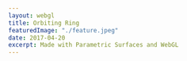 ```yaml
---
layout: webgl
title: Orbiting Ring
featuredImage: "./feature.jpeg"
date: 2017-04-20
excerpt: Made with Parametric Surfaces and WebGL
---
```

<style>
.webgl-container {
    background: #e0e0c5;
}
</style>


<script id='vs_script' type='x-shader/x-vertex'>
   attribute vec3 aPos, aNor;
   varying   vec3 vPos, vNor;
   uniform   mat4 matrix, invMatrix;
   uniform   float uAspc;
   void main() {
      vec4 pos = matrix * vec4(aPos, 1.);
      pos.x = pos.x * uAspc;
      vec4 nor = vec4(aNor, 0.) * invMatrix;

// dot(nor, pos);
// dot(nor * invMatrix, matrix * pos);
// nor . invMatrix . matrix . pos
// nor . (invMatrix . matrix) . pos
// nor . pos

      gl_Position = pos;
      vPos = pos.xyz;
      vNor = nor.xyz;

   }
</script>

<script id='fs_script' type='x-shader/x-fragment'>
varying vec3 vPos, vNor;

vec3 LDir = normalize(vec3(-1, 1, -0.5));
vec3 LColor = vec3(.3, .8, .5);
vec3 ObjectColor = vec3(.2, .4, .9);

void main() {
   vec3 normal = normalize(vNor);
   float brightness = max(0., dot(normal, LDir));
   brightness = mix(.1, brightness, .6);
   vec3 c = ObjectColor * brightness * LColor;
   gl_FragColor = vec4(sqrt(c), 1.);
}
</script>

<script>
{% include matrix.js %}
{% include shapes.js %}
{% include webgl-v2.js %}

var m = M.identityMatrix();

var vs = vs_script.innerHTML,
    fs = fs_script.innerHTML;

var obj1, obj2;

gl_start(canvas, vs, fs,
    function(time) {
        M.identity(m);
        M.rotateY(m, time);
        M.scale(m, .5);

        M.save(m);
            M.scale(m, .3);
            M.rotateX(m, .6 * time);
            obj1.setMatrix(m);
        M.restore(m);

        M.save(m);
            M.rotateX(m, .3 * time);
            obj2.setMatrix(m);
        M.restore(m);
    }
);
var scene = new Scene();

obj1 = new SceneObject();
obj1.setVertices(S.parametricTriMesh(S.sphere(), 5, 120));
scene.addObject(obj1);

obj2 = new SceneObject();
obj2.setVertices(S.parametricTriMesh(S.torus, 120, 100));
scene.addObject(obj2);

canvas.scene = scene;
</script>
